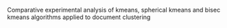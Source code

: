Comparative experimental analysis of k­means, spherical k­means and bi­sec
k­means algorithms applied to document clustering

